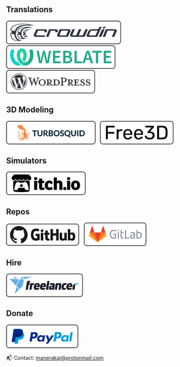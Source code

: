 ## Translations
[![Crowdin](./icons/crowdin.svg)](https://crowdin.com/profile/manerakai/)&nbsp;&nbsp;
[![Weblate](./icons/weblate.svg)](https://hosted.weblate.org/user/ManeraKai/)&nbsp;&nbsp;
[![Wordpress](./icons/wordpress.svg)](https://profiles.wordpress.org/manerakai/)

## 3D Modeling
[![TurboSquid](./icons/turbosquid.svg)](https://www.turbosquid.com/Search/Artists/ManeraKai)&nbsp;&nbsp;
[![Free3d](./icons/free3d.svg)](https://free3d.com/user/ajaebalbarmaja)

## Simulators
[![ItchIo](./icons/itchio.svg)](https://manerakai.itch.io/)&nbsp;&nbsp;

## Repos
[![GitHub](./icons/github.svg)](https://github.com/ManeraKai)&nbsp;&nbsp;
[![GitLab](./icons/gitlab.svg)](https://gitlab.com/ManeraKai)

## Hire
[![Freelancer](./icons/freelancer.svg)](https://www.freelancer.com/u/ManeraKai)

## Donate
[![Paypal](./icons/paypal.svg)](https://www.paypal.com/paypalme/esmailalmaleeh)

📬 Contact: manerakai@protonmail.com